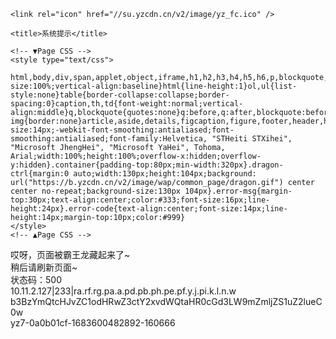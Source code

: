 <!DOCTYPE html>
<!--[if IEMobile 7 ]>    <html class="no-js iem7"> <![endif]-->
<!--[if (gt IEMobile 7)|!(IEMobile)]><!--> <html class="no-js"> <!--<![endif]-->
<head>
    <meta charset="utf-8">
    <meta name="keywords" content="有赞,微信商城,粉丝营销,微信商城运营" />
    <meta name="description" content="有赞是帮助商家在微信上搭建微信商城的平台，提供店铺、商品、订单、物流、消息和客户的管理模块，同时还提供丰富的营销应用和活动插件。" />
    <meta name="HandheldFriendly" content="True">
    <meta name="MobileOptimized" content="320">
    <meta name="viewport" content="width=device-width, initial-scale=1, maximum-scale=1, user-scalable=no">
    <meta name="format-detection" content="telephone=no">
    <meta http-equiv="cleartype" content="on">

    <link rel="icon" href="//su.yzcdn.cn/v2/image/yz_fc.ico" />

    <title>系统提示</title>

    <!-- ▼Page CSS -->
    <style type="text/css">
        html,body,div,span,applet,object,iframe,h1,h2,h3,h4,h5,h6,p,blockquote,pre,a,abbr,acronym,address,big,cite,code,del,dfn,em,img,ins,kbd,q,s,samp,small,strike,strong,sub,sup,tt,var,b,u,i,center,dl,dt,dd,ol,ul,li,fieldset,form,label,legend,table,caption,tbody,tfoot,thead,tr,th,td,article,aside,canvas,details,embed,figure,figcaption,footer,header,hgroup,menu,nav,output,ruby,section,summary,time,mark,audio,video{margin:0;padding:0;border:0;font:inherit;font-size:100%;vertical-align:baseline}html{line-height:1}ol,ul{list-style:none}table{border-collapse:collapse;border-spacing:0}caption,th,td{font-weight:normal;vertical-align:middle}q,blockquote{quotes:none}q:before,q:after,blockquote:before,blockquote:after{content:"";content:none}a img{border:none}article,aside,details,figcaption,figure,footer,header,hgroup,menu,nav,section,summary{display:block}html{width:100%;height:100%}body{color:#000;background:#fff;font-size:14px;-webkit-font-smoothing:antialiased;font-smoothing:antialiased;font-family:Helvetica, "STHeiti STXihei", "Microsoft JhengHei", "Microsoft YaHei", Tohoma, Arial;width:100%;height:100%;overflow-x:hidden;overflow-y:hidden}.container{padding-top:80px;min-width:320px}.dragon-ctrl{margin:0 auto;width:130px;height:104px;background: url("https://b.yzcdn.cn/v2/image/wap/common_page/dragon.gif") center center no-repeat;background-size:130px 104px}.error-msg{margin-top:30px;text-align:center;color:#333;font-size:16px;line-height:24px}.error-code{text-align:center;font-size:14px;line-height:14px;margin-top:10px;color:#999}
    </style>
    <!-- ▲Page CSS -->

</head>

<body>
    <div class="container">
        <div class="dragon-ctrl">
        </div>
        <div class="error-msg">
            哎呀，页面被霸王龙藏起来了~</br>
            稍后请刷新页面~
        </div>
        <div class="error-code">
            状态码：500
        </div>
        <div class="error-code">
            10.11.2.127|233|ra.rf.rg.pa.a.pd.pb.ph.pe.pf.y.j.pi.k.l.n.w
            <br/>
            b3BzYmQtcHJvZC1odHRwZ3ctY2xvdWQtaHR0cGd3LW9mZmljZS1uZ2lueC0w
            <br/>
            yz7-0a0b01cf-1683600482892-160666
         </div>
    </div>
</body>
</html>
